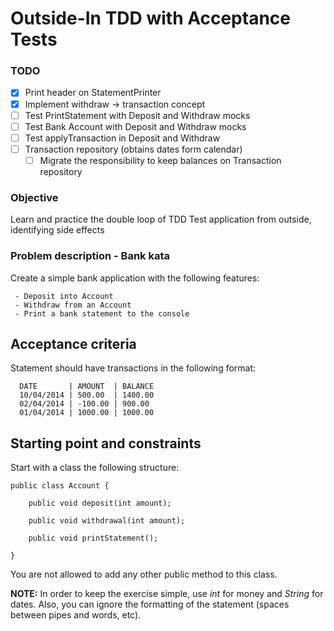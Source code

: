 Outside-In TDD with Acceptance Tests
====================================

### TODO

- [X] Print header on StatementPrinter
- [X] Implement withdraw -> transaction concept
- [ ] Test PrintStatement with Deposit and Withdraw mocks
- [ ] Test Bank Account with Deposit and Withdraw mocks
- [ ] Test applyTransaction in Deposit and Withdraw
- [ ] Transaction repository (obtains dates form calendar)
  - [ ] Migrate the responsibility to keep balances on Transaction repository

### Objective

Learn and practice the double loop of TDD
Test application from outside, identifying side effects

### Problem description - Bank kata

Create a simple bank application with the following features:

     - Deposit into Account
     - Withdraw from an Account
     - Print a bank statement to the console

## Acceptance criteria

Statement should have transactions in the following format:

```
  DATE       | AMOUNT  | BALANCE
  10/04/2014 | 500.00  | 1400.00
  02/04/2014 | -100.00 | 900.00
  01/04/2014 | 1000.00 | 1000.00
```

## Starting point and constraints

Start with a class the following structure:

    public class Account {

        public void deposit(int amount);

        public void withdrawal(int amount);

        public void printStatement();

    }

You are not allowed to add any other public method to this class.

**NOTE:** In order to keep the exercise simple, use _int_ for money and _String_ for dates.
Also, you can ignore the formatting of the statement (spaces between pipes and words, etc).